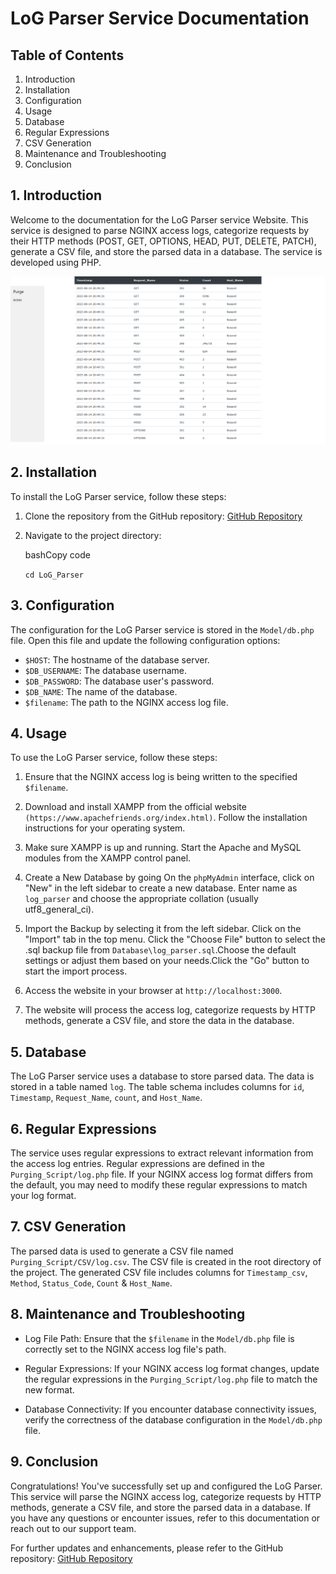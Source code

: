 LoG Parser Service Documentation
================================

Table of Contents
-----------------

1.  Introduction
2.  Installation
3.  Configuration
4.  Usage
5.  Database
6.  Regular Expressions
7.  CSV Generation
8.  Maintenance and Troubleshooting
9.  Conclusion
    
1\. Introduction
----------------

Welcome to the documentation for the LoG Parser service Website. This service is designed to parse NGINX access logs, categorize requests by their HTTP methods (POST, GET, OPTIONS, HEAD, PUT, DELETE, PATCH), generate a CSV file, and store the parsed data in a database. The service is developed using PHP.

<img src="Images/view_table.png" alt="nginx_data">

2\. Installation
----------------

To install the LoG Parser service, follow these steps:

1.  Clone the repository from the GitHub repository: [GitHub Repository](https://github.com/Raisenil/LoG_Parser.git)

2.  Navigate to the project directory:

    bashCopy code

    `cd LoG_Parser`

3\. Configuration
-----------------

The configuration for the LoG Parser service is stored in the `Model/db.php` file. Open this file and update the following configuration options:

-   `$HOST`: The hostname of the database server.
-   `$DB_USERNAME`: The database username.
-   `$DB_PASSWORD`: The database user's password.
-   `$DB_NAME`: The name of the database.
-   `$filename`: The path to the NGINX access log file.

4\. Usage
---------

To use the LoG Parser service, follow these steps:

1.  Ensure that the NGINX access log is being written to the specified `$filename`.

2. Download and install XAMPP from the official website `(https://www.apachefriends.org/index.html)`. Follow the installation instructions for your operating system.

3. Make sure XAMPP is up and running. Start the Apache and MySQL modules from the XAMPP control panel.

4. Create a New Database by going On the `phpMyAdmin` interface, click on "New" in the left sidebar to create a new database.
Enter name as `log_parser` and choose the appropriate collation (usually utf8_general_ci).

5. Import the Backup by selecting it from the left sidebar. Click on the "Import" tab in the top menu. Click the "Choose File" button to select the .sql backup file from `Database\log_parser.sql`.Choose the default settings or adjust them based on your needs.Click the "Go" button to start the import process.

6. Access the website in your browser at `http://localhost:3000`.

7.  The website will process the access log, categorize requests by HTTP methods, generate a CSV file, and store the data in the database.

5\. Database
------------

The LoG Parser service uses a database to store parsed data. The data is stored in a table named `log`. The table schema includes columns for `id`, `Timestamp`, `Request_Name`, `count`, and `Host_Name`.

6\. Regular Expressions
-----------------------

The service uses regular expressions to extract relevant information from the access log entries. Regular expressions are defined in the `Purging_Script/log.php` file. If your NGINX access log format differs from the default, you may need to modify these regular expressions to match your log format.

7\. CSV Generation
------------------

The parsed data is used to generate a CSV file named `Purging_Script/CSV/log.csv`. The CSV file is created in the root directory of the project. The generated CSV file includes columns for `Timestamp_csv`, `Method`, `Status_Code`, `Count` & `Host_Name`.

8\. Maintenance and Troubleshooting
-----------------------------------

-   Log File Path: Ensure that the `$filename` in the `Model/db.php` file is correctly set to the NGINX access log file's path.

-   Regular Expressions: If your NGINX access log format changes, update the regular expressions in the `Purging_Script/log.php` file to match the new format.

-   Database Connectivity: If you encounter database connectivity issues, verify the correctness of the database configuration in the `Model/db.php` file.

9\. Conclusion
--------------

Congratulations! You've successfully set up and configured the LoG Parser. This service will parse the NGINX access log, categorize requests by HTTP methods, generate a CSV file, and store the parsed data in a database. If you have any questions or encounter issues, refer to this documentation or reach out to our support team.

For further updates and enhancements, please refer to the GitHub repository: [GitHub Repository](https://github.com/Raisenil/LoG_Parser.git)